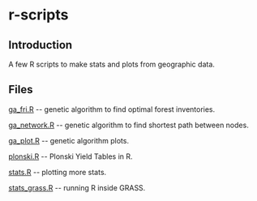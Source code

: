 # r-scripts

## Introduction

A few R scripts to make stats and plots from geographic data.

## Files

[ga_fri.R](https://github.com/geographyclub/r-scripts/blob/master/ga_fri.R)  -- genetic algorithm to find optimal forest inventories.

[ga_network.R](https://github.com/geographyclub/r-scripts/blob/master/ga_network.R)  -- genetic algorithm to find shortest path between nodes.

[ga_plot.R](https://github.com/geographyclub/r-scripts/blob/master/ga_plot.R) -- genetic algorithm plots.

[plonski.R](https://github.com/geographyclub/r-scripts/blob/master/plonski.R) -- Plonski Yield Tables in R.

[stats.R](https://github.com/geographyclub/r-scripts/blob/master/stats.R) -- plotting more stats.

[stats_grass.R](https://github.com/geographyclub/r-scripts/blob/master/stats_grass.R) -- running R inside GRASS.
